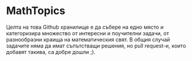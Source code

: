 # MathTopics
Целта на това Github хранилище е да събере на едно място и категоризира множество от интересни и поучителни задачи, от разнообразни краища на математическия свят.
В общия случай задачите няма да имат съпътстващи решения, но pull request-и, които добавят такива, са добре дошли ;).